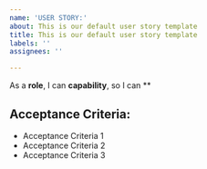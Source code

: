 ```yaml
---
name: 'USER STORY:'
about: This is our default user story template
title: This is our default user story template
labels: ''
assignees: ''

---
```


As a **role**, I can **capability**, so I can **

## Acceptance Criteria:

* Acceptance Criteria 1
* Acceptance Criteria 2
* Acceptance Criteria 3
